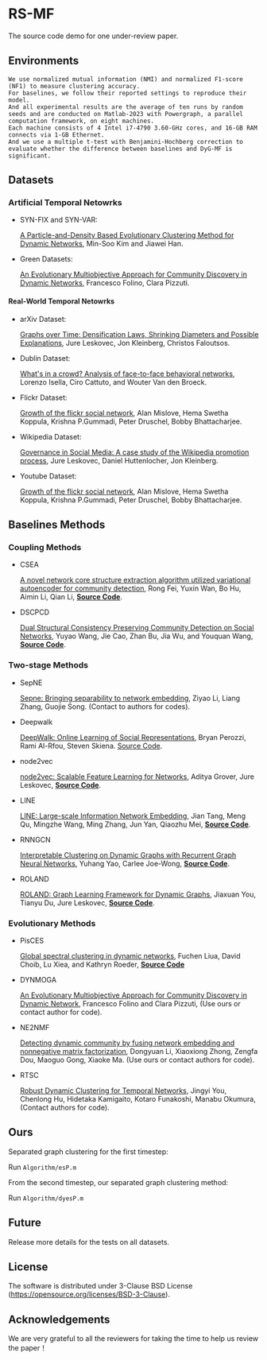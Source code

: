 # RS-MF
The source code demo for one under-review paper.  



## Environments

```
We use normalized mutual information (NMI) and normalized F1-score (NF1) to measure clustering accuracy. 
For baselines, we follow their reported settings to reproduce their model. 
And all experimental results are the average of ten runs by random seeds and are conducted on Matlab-2023 with Powergraph, a parallel computation framework, on eight machines. 
Each machine consists of 4 Intel i7-4790 3.60-GHz cores, and 16-GB RAM connects via 1-GB Ethernet. 
And we use a multiple t-test with Benjamini-Hochberg correction to evaluate whether the difference between baselines and DyG-MF is significant.
```

## Datasets

### Artificial Temporal Netowrks

- SYN-FIX and SYN-VAR:
  
  [A Particle-and-Density Based Evolutionary Clustering Method for Dynamic Networks](http://www.vldb.org/pvldb/vol2/vldb09-404.pdf), Min-Soo Kim and Jiawei Han.

- Green Datasets:

  [An Evolutionary Multiobjective Approach for Community Discovery in Dynamic Networks](https://staff.icar.cnr.it/pizzuti/pubblicazioni/TKDE2014.pdf), Francesco Folino, Clara Pizzuti.

#### Real-World Temporal Netowrks

- arXiv Dataset:

  [Graphs over Time: Densification Laws, Shrinking Diameters and Possible Explanations](https://www.cs.cornell.edu/home/kleinber/kdd05-time.pdf), Jure Leskovec, Jon Kleinberg, Christos Faloutsos.

- Dublin Dataset:

  [What's in a crowd? Analysis of face-to-face behavioral networks](https://arxiv.org/pdf/1006.1260.pdf), Lorenzo Isella, Ciro Cattuto, and Wouter Van den Broeck.


- Flickr Dataset:

  [Growth of the flickr social network](https://dl.acm.org/doi/pdf/10.1145/1397735.1397742), Alan Mislove, Hema Swetha Koppula, Krishna P.Gummadi, Peter Druschel, Bobby Bhattacharjee.


- Wikipedia Dataset:

  [Governance in Social Media: A case study of the Wikipedia promotion process](https://www.cs.cornell.edu/home/kleinber/icwsm10-govern.pdf), Jure Leskovec, Daniel Huttenlocher, Jon Kleinberg.

- Youtube Dataset:

  [Growth of the flickr social network](https://dl.acm.org/doi/pdf/10.1145/1397735.1397742), Alan Mislove, Hema Swetha Koppula, Krishna P.Gummadi, Peter Druschel, Bobby Bhattacharjee.





## Baselines Methods

### Coupling Methods
- CSEA

  [A novel network core structure extraction algorithm utilized variational autoencoder for community detection](https://www.sciencedirect.com/science/article/pii/S0957417423002762), Rong Fei, Yuxin Wan, Bo Hu, Aimin Li, Qian Li, **[Source Code](https://github.com/PeterWana/CSEA)**.

- DSCPCD

  [Dual Structural Consistency Preserving Community Detection on Social Networks](https://ieeexplore.ieee.org/stamp/stamp.jsp?tp=&arnumber=10017356),  Yuyao Wang, Jie Cao, Zhan Bu, Jia Wu, and Youquan Wang, **[Source Code](https://github.com/wyy-cs/DSCPCD)**.

### Two-stage Methods
- SepNE

  [Sepne: Bringing separability to network embedding](https://arxiv.org/pdf/1811.05614.pdf), Ziyao Li, Liang Zhang, Guojie Song. (Contact to authors for codes).
  
- Deepwalk

  [DeepWalk: Online Learning of Social Representations](https://arxiv.org/pdf/1403.6652.pdf), Bryan Perozzi, Rami Al-Rfou, Steven Skiena. [Source Code](https://github.com/phanein/deepwalk).

- node2vec

  [node2vec: Scalable Feature Learning for Networks](https://arxiv.org/pdf/1607.00653.pdf), Aditya Grover, Jure Leskovec, **[Source Code](https://github.com/aditya-grover/node2vec)**.

- LINE

  [LINE: Large-scale Information Network Embedding](https://arxiv.org/pdf/1503.03578.pdf), Jian Tang, Meng Qu, Mingzhe Wang, Ming Zhang, Jun Yan, Qiaozhu Mei, **[Source Code](https://github.com/tangjianpku/LINE)**.
  
- RNNGCN 

  [Interpretable Clustering on Dynamic Graphs with Recurrent Graph Neural Networks](https://arxiv.org/pdf/2012.08740.pdf), Yuhang Yao, Carlee Joe-Wong, **[Source Code](https://github.com/yh-yao/InterpretableClustering)**.

- ROLAND

  [ROLAND: Graph Learning Framework for Dynamic Graphs](https://arxiv.org/pdf/2208.07239.pdf), Jiaxuan You, Tianyu Du, Jure Leskovec, **[Source Code](https://github.com/snap-stanford/roland)**.

### Evolutionary Methods
- PisCES

  [Global spectral clustering in dynamic networks](https://www.pnas.org/doi/epdf/10.1073/pnas.1718449115), Fuchen Liua, David Choib, Lu Xiea, and Kathryn Roeder, **[Source Code](https://github.com/letitiaLiu/PisCES)**

- DYNMOGA

  [An Evolutionary Multiobjective Approach for Community Discovery in Dynamic Network](https://ieeexplore.ieee.org/stamp/stamp.jsp?tp=&arnumber=6573961&tag=1), Francesco Folino and Clara Pizzuti, (Use ours or contact author for code).

- NE2NMF

  [Detecting dynamic community by fusing network embedding and nonnegative matrix factorization](https://www.sciencedirect.com/science/article/pii/S0950705121002240),  Dongyuan Li, Xiaoxiong Zhong, Zengfa Dou, Maoguo Gong, Xiaoke Ma. (Use ours or contact authors for code).
  
- RTSC

  [Robust Dynamic Clustering for Temporal Networks](https://dl.acm.org/doi/pdf/10.1145/3459637.3482473), Jingyi You, Chenlong Hu, Hidetaka Kamigaito, Kotaro Funakoshi, Manabu Okumura, (Contact authors for code).


  

## Ours 

Separated graph clustering for the first timestep:

Run `Algorithm/esP.m`

From the second timestep, our separated graph clustering method:

Run `Algorithm/dyesP.m`


## Future

Release more details for the tests on all datasets. 

## License

The software is distributed under 3-Clause BSD License (https://opensource.org/licenses/BSD-3-Clause).

## Acknowledgements

We are very grateful to all the reviewers for taking the time to help us review the paper！

